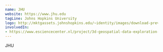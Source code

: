 ```yaml
---
name: JHU
website: https://www.jhu.edu
tagLine: Johns Hopkins University
logo: http://mktgassets.johnshopkins.edu/~identity/images/download-preview/university.small.vertical.blue.500px.png
involvedIn:
- https://www.esciencecenter.nl/project/3d-geospatial-data-exploration-for-modern-risk-management-systems
---
```

JHU
